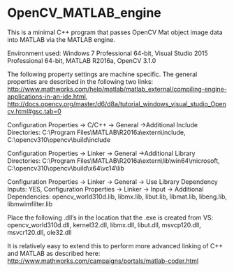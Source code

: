 # OpenCV_MATLAB_engine
This is a minimal C++ program that passes OpenCV Mat object image data into MATLAB via the MATLAB engine.

Environment used:
Windows 7 Professional 64-bit, 
Visual Studio 2015 Professional 64-bit, 
MATLAB R2016a, 
OpenCV 3.1.0

The following property settings are machine specific. The general properties are described in the following two links:
http://www.mathworks.com/help/matlab/matlab_external/compiling-engine-applications-in-an-ide.html, 
http://docs.opencv.org/master/d6/d8a/tutorial_windows_visual_studio_Opencv.html#gsc.tab=0

Configuration Properties -> C/C++ -> General ->Additional Include Directories:
C:\Program Files\MATLAB\R2016a\extern\include, 
C:\opencv310\opencv\build\include


Configuration Properties -> Linker -> General ->Additional Library Directories:
C:\Program Files\MATLAB\R2016a\extern\lib\win64\microsoft, 
C:\opencv310\opencv\build\x64\vc14\lib

Configuration Properties -> Linker -> General -> Use Library Dependency Inputs: YES, 
Configuration Properties -> Linker -> Input -> Additional Dependencies: 
opencv_world310d.lib, libmx.lib, libut.lib, libmat.lib, libeng.lib, libmwimfilter.lib

Place the following .dll’s in the location that the .exe is created from VS:
opencv_world310d.dll, 
kernel32.dll, 
libmx.dll, 
libut.dll, 
msvcp120.dll, 
msvcr120.dll,
ole32.dll

It is relatively easy to extend this to perform more advanced linking of C++ and MATLAB as described here:
http://www.mathworks.com/campaigns/portals/matlab-coder.html
